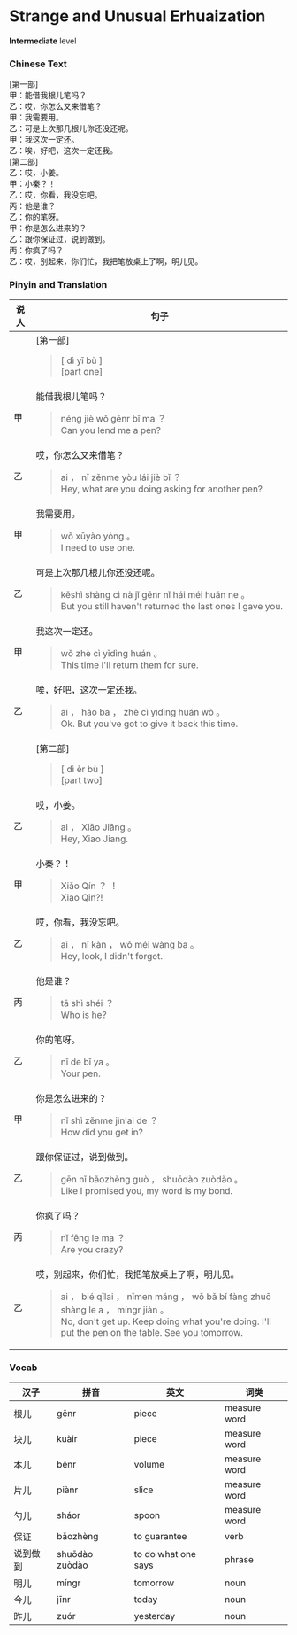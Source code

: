 # Strange and Unusual Erhuaization
**Intermediate** level
### Chinese Text
[第一部]<br />甲：能借我根儿笔吗？<br />乙：哎，你怎么又来借笔？<br />甲：我需要用。<br />乙：可是上次那几根儿你还没还呢。<br />甲：我这次一定还。<br />乙：唉，好吧，这次一定还我。<br />[第二部]<br />乙：哎，小姜。<br />甲：小秦？！<br />乙：哎，你看，我没忘吧。<br />丙：他是谁？<br />乙：你的笔呀。<br />甲：你是怎么进来的？<br />乙：跟你保证过，说到做到。<br />丙：你疯了吗？<br />乙：哎，别起来，你们忙，我把笔放桌上了啊，明儿见。

### Pinyin and Translation
|说人|句子|
|----|----|
||[第一部]<blockquote>[ dì yī bù ]<br />[part one]</blockquote>|
|甲|能借我根儿笔吗？<blockquote>néng jiè wǒ gēnr bǐ ma ？<br />Can you lend me a pen?</blockquote>|
|乙|哎，你怎么又来借笔？<blockquote>ai ， nǐ zěnme yòu lái jiè bǐ ？<br />Hey, what are you doing asking for another pen?</blockquote>|
|甲|我需要用。<blockquote>wǒ xūyào yòng 。<br />I need to use one.</blockquote>|
|乙|可是上次那几根儿你还没还呢。<blockquote>kěshì shàng cì nà jǐ gēnr nǐ hái méi huán ne 。<br />But you still haven't returned the last ones I gave you.</blockquote>|
|甲|我这次一定还。<blockquote>wǒ zhè cì yīdìng huán 。<br />This time I'll return them for sure.</blockquote>|
|乙|唉，好吧，这次一定还我。<blockquote>āi ， hǎo ba ， zhè cì yīdìng huán wǒ 。<br />Ok. But you've got to give it back this time.</blockquote>|
||[第二部]<blockquote>[ dì èr bù ]<br />[part two]</blockquote>|
|乙|哎，小姜。<blockquote>ai ， Xiǎo Jiāng 。<br />Hey, Xiao Jiang.</blockquote>|
|甲|小秦？！<blockquote>Xiǎo Qín ？ ！<br />Xiao Qin?!</blockquote>|
|乙|哎，你看，我没忘吧。<blockquote>ai ， nǐ kàn ， wǒ méi wàng ba 。<br />Hey, look, I didn't forget.</blockquote>|
|丙|他是谁？<blockquote>tā shì shéi ？<br />Who is he?</blockquote>|
|乙|你的笔呀。<blockquote>nǐ de bǐ ya 。<br />Your pen.</blockquote>|
|甲|你是怎么进来的？<blockquote>nǐ shì zěnme jìnlai de ？<br />How did you get in?</blockquote>|
|乙|跟你保证过，说到做到。<blockquote>gēn nǐ bǎozhèng guò ， shuōdào zuòdào 。<br />Like I promised you, my word is my bond.</blockquote>|
|丙|你疯了吗？<blockquote>nǐ fēng le ma ？<br />Are you crazy?</blockquote>|
|乙|哎，别起来，你们忙，我把笔放桌上了啊，明儿见。<blockquote>ai ， bié qǐlai ， nǐmen máng ， wǒ bǎ bǐ fàng zhuō shàng le a ， míngr jiàn 。<br />No, don't get up. Keep doing what you're doing. I'll put the pen on the table. See you tomorrow.</blockquote>|
### Vocab
|汉子|拼音|英文|词类|
|----|----|----|----|
|根儿|gēnr|piece|measure word|
|块儿|kuàir|piece|measure word|
|本儿|běnr|volume|measure word|
|片儿|piànr|slice|measure word|
|勺儿|sháor|spoon|measure word|
|保证|bǎozhèng|to guarantee|verb|
|说到做到|shuōdào zuòdào|to do what one says|phrase|
|明儿|míngr|tomorrow|noun|
|今儿|jīnr|today|noun|
|昨儿|zuór|yesterday|noun|